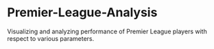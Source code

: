 # Premier-League-Analysis
Visualizing and analyzing performance of Premier League players with respect to various parameters.
